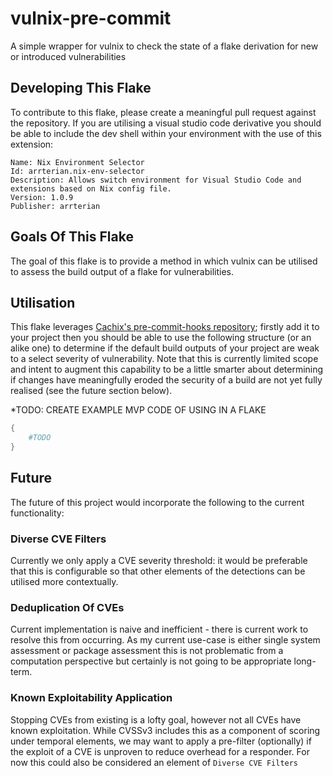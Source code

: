 # vulnix-pre-commit
A simple wrapper for vulnix to check the state of a flake derivation for new or introduced vulnerabilities

## Developing This Flake
To contribute to this flake, please create a meaningful pull request against the repository. If you are utilising
a visual studio code derivative you should be able to include the dev shell within your environment with the use of 
this extension: 
```
Name: Nix Environment Selector
Id: arrterian.nix-env-selector
Description: Allows switch environment for Visual Studio Code and extensions based on Nix config file.
Version: 1.0.9
Publisher: arrterian
```

## Goals Of This Flake
The goal of this flake is to provide a method in which vulnix can be utilised to assess the build output of a flake 
for vulnerabilities.

## Utilisation
This flake leverages [Cachix's pre-commit-hooks repository](https://github.com/cachix/pre-commit-hooks.nix); firstly add it
to your project then you should be able to use the following structure (or an alike one) to determine if the default
build outputs of your project are weak to a select severity of vulnerability. Note that this is currently limited scope and 
intent to augment this capability to be a little smarter about determining if changes have meaningfully eroded the security
of a build are not yet fully realised (see the future section below).

*TODO: CREATE EXAMPLE MVP CODE OF USING IN A FLAKE
```nix
{ 
    #TODO 
}
```

## Future
The future of this project would incorporate the following to the current functionality:

### Diverse CVE Filters
Currently we only apply a CVE severity threshold: it would be preferable that this is configurable so that other elements of 
the detections can be utilised more contextually.

### Deduplication Of CVEs
Current implementation is naive and inefficient - there is current work to resolve this from occurring. As my current use-case
is either single system assessment or package assessment this is not problematic from a computation perspective but certainly is
not going to be appropriate long-term.

### Known Exploitability Application
Stopping CVEs from existing is a lofty goal, however not all CVEs have known exploitation. While CVSSv3 includes this as a component
of scoring under temporal elements, we may want to apply a pre-filter (optionally) if the exploit of a CVE is unproven to reduce 
overhead for a responder. For now this could also be considered an element of `Diverse CVE Filters`
